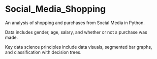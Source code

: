 # Social_Media_Shopping
An analysis of shopping and purchases from Social Media in Python.

Data includes gender, age, salary, and whether or not a purchase was made. 

Key data science principles include data visuals, segmented bar graphs, and classification with decision trees.
